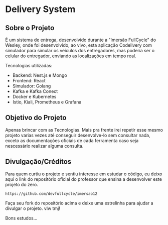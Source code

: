 # Delivery System

## Sobre o Projeto

É um sistema de entrega, desenvolvido durante a "Imersão FullCycle" do Wesley, onde foi desenvolvido, ao vivo, esta aplicação Codelivery com simulador para simular os veículos dos entregadores, mas poderia ser o celular do entregador, enviando as localizações em tempo real.

Tecnologias utilizadas:

- Backend: Nest.js e Mongo
- Frontend: React
- Simulador: Golang
- Kafka e Kafka Conect
- Docker e Kubernetes
- Istio, Kiali, Prometheus e Grafana

## Objetivo do Projeto

Apenas brincar com as Tecnologias. Mais pra frente irei repetir esse mesmo projeto varias vezes até conseguir desenvolve-lo sem consultar nada, exceto as documentações oficiais de cada ferramenta caso seja nescessário realizar alguma consulta.

## Divulgação/Créditos

Para quem curtiu o projeto e sentiu interesse em estudar o código, eu deixo aqui o link do repositório oficial do professor que ensina a desenvolver este projeto do zero.

```
https://github.com/devfullcycle/imersao12
```

Faça seu fork do repositório acima e deixe uma estrelinha para ajudar a divulgar o projeto. vlw tmj!

Bons estudos...
